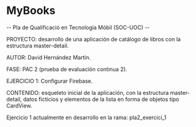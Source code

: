 # MyBooks

-- Pla de Qualificació en Tecnologia Mòbil (SOC-UOC) --

PROYECTO: desarrollo de una aplicación de catálogo de libros con la estructura master-detail.

AUTOR: David Hernández Martín.

FASE: PAC 2 (prueba de evaluación continua 2).

EJERCICIO 1: Configurar Firebase.

CONTENIDO: esqueleto inicial de la aplicación, con la estructura master-detail, datos ficticios y elementos de la lista en forma de objetos tipo CardView.

Ejercicio 1 actualmente en desarrollo en la rama: pla2_exercici_1